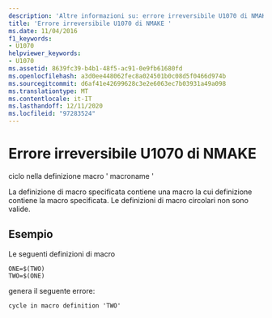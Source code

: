 ```yaml
---
description: 'Altre informazioni su: errore irreversibile U1070 di NMAKE'
title: 'Errore irreversibile U1070 di NMAKE '
ms.date: 11/04/2016
f1_keywords:
- U1070
helpviewer_keywords:
- U1070
ms.assetid: 8639fc39-b4b1-48f5-ac91-0e9fb61680fd
ms.openlocfilehash: a3d0ee448062fec8a024501b0c08d5f0466d974b
ms.sourcegitcommit: d6af41e42699628c3e2e6063ec7b03931a49a098
ms.translationtype: MT
ms.contentlocale: it-IT
ms.lasthandoff: 12/11/2020
ms.locfileid: "97283524"
---
```

# <a name="nmake-fatal-error-u1070"></a>Errore irreversibile U1070 di NMAKE 

ciclo nella definizione macro ' macroname '

La definizione di macro specificata contiene una macro la cui definizione contiene la macro specificata. Le definizioni di macro circolari non sono valide.

## <a name="example"></a>Esempio

Le seguenti definizioni di macro

```
ONE=$(TWO)
TWO=$(ONE)
```

genera il seguente errore:

```
cycle in macro definition 'TWO'
```
